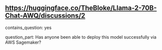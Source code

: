 ## https://huggingface.co/TheBloke/Llama-2-70B-Chat-AWQ/discussions/2

contains_question: yes

question_part: Has anyone been able to deploy this model successfully via AWS Sagemaker?